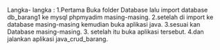 Langka- langka :
 1.Pertama Buka folder Database lalu import database db_barang1 ke mysql phpmyadim masing-masing.
 2.setelah di import ke database masing-masing kemudian buka aplikasi java.
 3.sesuai kan Database masing-masing.
 3. setelah itu buka  aplikasi tersebut.
 4.dan jalankan aplikasi java_crud_barang.
